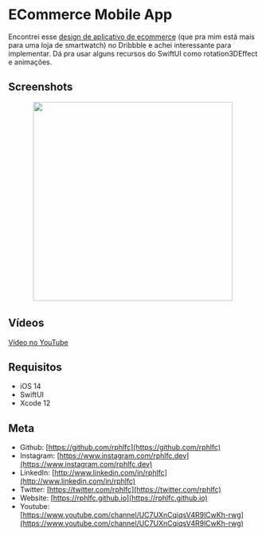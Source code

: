 # ECommerce Mobile App
Encontrei esse [design de aplicativo de ecommerce](https://dribbble.com/shots/11607302-E-commerce-Mobile-App) (que pra mim está mais para uma loja de smartwatch) no Dribbble e achei interessante para implementar. Dá pra usar alguns recursos do SwiftUI como rotation3DEffect e animações.

## Screenshots
<p align="center">
    <img src="https://user-images.githubusercontent.com/16376748/98052132-25f62680-1e14-11eb-9577-8f5b5abf824c.png" width="400">&nbsp;
</p>

## Vídeos
[Vídeo no YouTube](https://youtu.be/YNDZtLV5RdM)
 
## Requisitos
- iOS 14
- SwiftUI
- Xcode 12

## Meta
- Github: [https://github.com/rphlfc](https://github.com/rphlfc)
- Instagram: [https://www.instagram.com/rphlfc.dev](https://www.instagram.com/rphlfc.dev)
- LinkedIn: [http://www.linkedin.com/in/rphlfc](http://www.linkedin.com/in/rphlfc)
- Twitter: [https://twitter.com/rphlfc](https://twitter.com/rphlfc)
- Website: [https://rphlfc.github.io](https://rphlfc.github.io)
- Youtube: [https://www.youtube.com/channel/UC7UXnCqiqsV4R9lCwKh-rwg](https://www.youtube.com/channel/UC7UXnCqiqsV4R9lCwKh-rwg)
